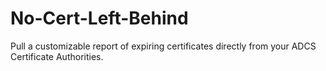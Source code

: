 # No-Cert-Left-Behind
Pull a customizable report of expiring certificates directly from your ADCS Certificate Authorities.
